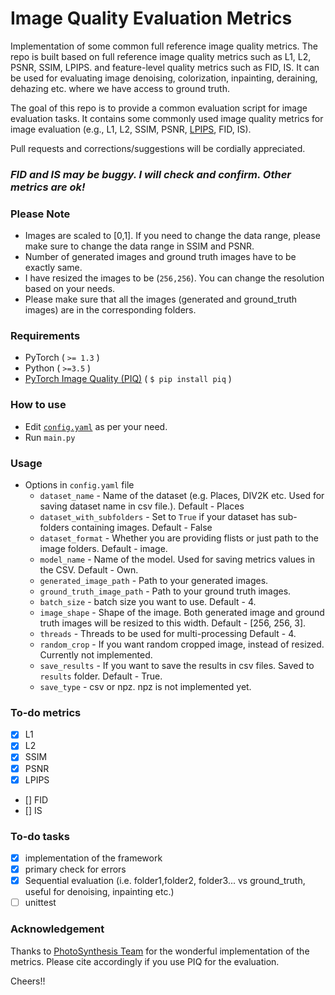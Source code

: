 # Image Quality Evaluation Metrics
Implementation of some common full reference image quality metrics. The repo is built based on full reference image quality metrics such as L1, L2, PSNR, SSIM, LPIPS. and feature-level quality metrics such as FID, IS. It can be used for evaluating image denoising, colorization, inpainting, deraining, dehazing etc. where we have access to ground truth.

The goal of this repo is to provide a common evaluation script for image evaluation tasks. It contains some commonly used image quality metrics for image evaluation (e.g., L1, L2, SSIM, PSNR, [LPIPS](https://github.com/richzhang/PerceptualSimilarity), FID, IS). 

Pull requests and  corrections/suggestions will be cordially appreciated. 

### *FID and IS may be buggy. I will check and confirm. Other metrics are ok!*

### Please Note
- Images are scaled to [0,1]. If you need to change the data range, please make sure to change the data range in SSIM and PSNR.
- Number of generated images and ground truth images have to be exactly same. 
- I have resized the images to be (`256,256`). You can change the resolution based on your needs.
- Please make sure that all the images (generated and ground_truth images) are in the corresponding folders. 

### Requirements
- PyTorch ( `>= 1.3` )
- Python ( `>=3.5` )
- [PyTorch Image Quality (PIQ)](https://github.com/photosynthesis-team/piq) ( `$ pip install piq` )


### How to use
- Edit [`config.yaml`](https://github.com/SayedNadim/Image-Quality-Evaluation-Metrics/blob/master/src/config/config.yaml) as per your need.
- Run `main.py`


### Usage
- Options in `config.yaml` file
  - `dataset_name` - Name of the dataset (e.g. Places, DIV2K etc. Used for saving dataset name in csv file.). Default - Places
  - `dataset_with_subfolders` - Set to `True` if your dataset has sub-folders containing images. Default - False
  - `dataset_format` - Whether you are providing flists or just path to the image folders. Default - image.
  - `model_name` - Name of the model. Used for saving metrics values in the CSV. Default - Own.
  - `generated_image_path` - Path to your generated images.
  - `ground_truth_image_path` - Path to your ground truth images.
  - `batch_size` - batch size you want to use. Default - 4.
  - `image_shape` - Shape of the image. Both generated image and ground truth images will be resized to this width. Default -  [256, 256, 3].
  - `threads` - Threads to be used for multi-processing Default - 4.
  - `random_crop` - If you want random cropped image, instead of resized. Currently not implemented.
  - `save_results` - If you want to save the results in csv files. Saved to `results` folder. Default - True.
  - `save_type` - csv or npz. npz is not implemented yet.

### To-do metrics
- [x] L1
- [x] L2
- [x] SSIM
- [x] PSNR
- [x] LPIPS
- [] FID
- [] IS
### To-do tasks
- [x] implementation of the framework
- [x] primary check for errors
- [x] Sequential evaluation (i.e. folder1,folder2, folder3... vs ground_truth, useful for denoising, inpainting etc.)
- [ ] unittest

### Acknowledgement
Thanks to [PhotoSynthesis Team](https://github.com/photosynthesis-team/piq) for the wonderful implementation of the metrics. Please cite accordingly if you use PIQ for the evaluation.

Cheers!!
